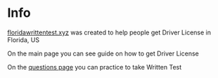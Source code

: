 # Info

[floridawrittentest.xyz](https://floridawrittentest.xyz/) was created to help people get Driver License in Florida, US

On the main page you can see guide on how to get Driver License

On the [questions page](https://floridawrittentest.xyz/questions.html) you can practice to take Written Test